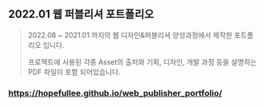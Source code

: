 ## 2022.01 웹 퍼블리셔 포트폴리오

> 2022.08 ~ 2021.01 까지의 웹 디자인&퍼블리셔 양성과정에서 제작한 포트폴리오 입니다.
>
> 프로젝트에 사용된 각종 Asset의 출처와 기획, 디자인, 개발 과정 등을 설명하는 PDF 파일이 포함 되어있습니다.

### https://hopefullee.github.io/web_publisher_portfolio/

